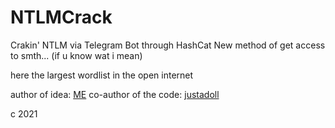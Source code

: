 # NTLMCrack


Crakin' NTLM via Telegram Bot through HashCat
New method of get access to smth... (if u know wat i mean)


here the largest wordlist in the open internet


author of idea: <a href="https://github.com/santiagz">ME</a>
co-author of the code: <a href="https://github.com/justadoll">justadoll</a>


c 2021
